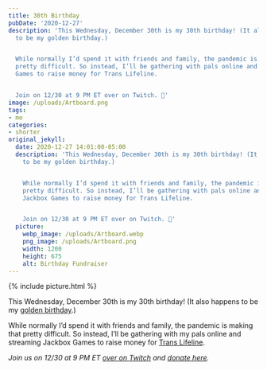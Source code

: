 ```yaml
---
title: 30th Birthday
pubDate: '2020-12-27'
description: 'This Wednesday, December 30th is my 30th birthday! (It also happens
  to be my golden birthday.)


  While normally I’d spend it with friends and family, the pandemic is making that
  pretty difficult. So instead, I’ll be gathering with pals online and streaming Jackbox
  Games to raise money for Trans Lifeline.


  Join on 12/30 at 9 PM ET over on Twitch. 🎁'
image: /uploads/Artboard.png
tags:
- me
categories:
- shorter
original_jekyll:
  date: 2020-12-27 14:01:00-05:00
  description: 'This Wednesday, December 30th is my 30th birthday! (It also happens
    to be my golden birthday.)


    While normally I’d spend it with friends and family, the pandemic is making that
    pretty difficult. So instead, I’ll be gathering with pals online and streaming
    Jackbox Games to raise money for Trans Lifeline.


    Join on 12/30 at 9 PM ET over on Twitch. 🎁'
  picture:
    webp_image: /uploads/Artboard.webp
    png_image: /uploads/Artboard.png
    width: 1200
    height: 675
    alt: Birthday Fundraiser
---
```


{% include picture.html %}

This Wednesday, December 30th is my 30th birthday! (It also happens to be my [golden birthday](https://www.urbandictionary.com/define.php?term=golden%20birthday).)

While normally I’d spend it with friends and family, the pandemic is making that pretty difficult. So instead, I’ll be gathering with my pals online and streaming Jackbox Games to raise money for [Trans Lifeline](https://translifeline.org).

*Join us on 12/30 at 9 PM ET [over on Twitch](https://twitch.tv/matthewbischoff) and [donate here](https://bit.ly/transbday).*